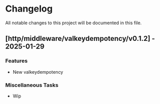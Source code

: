 # Changelog

All notable changes to this project will be documented in this file.

## [http/middleware/valkeydempotency/v0.1.2] - 2025-01-29

### Features

- New valkeydempotency

### Miscellaneous Tasks

- Wip

<!-- generated by git-cliff -->
